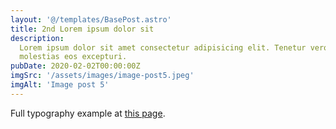 ```yaml
---
layout: '@/templates/BasePost.astro'
title: 2nd Lorem ipsum dolor sit
description:
  Lorem ipsum dolor sit amet consectetur adipisicing elit. Tenetur vero esse non
  molestias eos excepturi.
pubDate: 2020-02-02T00:00:00Z
imgSrc: '/assets/images/image-post5.jpeg'
imgAlt: 'Image post 5'
---
```


Full typography example at [this page](./sixth-post).
